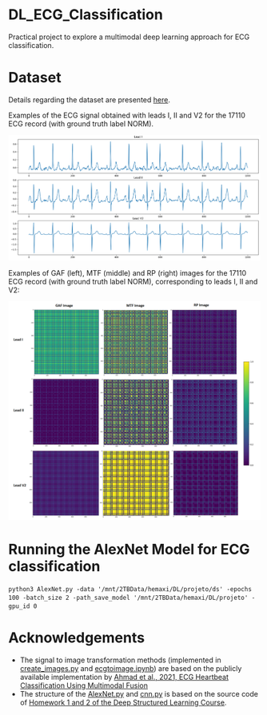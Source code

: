 # DL_ECG_Classification

Practical project to explore a multimodal deep learning approach for ECG classification. 


# Dataset

Details regarding the dataset are presented [here](https://github.com/HemaxiN/DL_ECG_Classification/tree/main/Dataset).

Examples of the ECG signal obtained with leads I, II and V2 for the 17110 ECG record (with ground truth label NORM).

![](https://github.com/HemaxiN/DL_ECG_Classification/blob/main/Images/ecg_record_17110.PNG)

Examples of GAF (left), MTF (middle) and RP (right) images for the 17110 ECG record (with ground truth label NORM), corresponding to leads I, II and V2:

![](https://github.com/HemaxiN/DL_ECG_Classification/blob/main/Images/examples_GAF_MTF_RP1.png)

# Running the AlexNet Model for ECG classification

```python3 AlexNet.py -data '/mnt/2TBData/hemaxi/DL/projeto/ds' -epochs 100 -batch_size 2 -path_save_model '/mnt/2TBData/hemaxi/DL/projeto' -gpu_id 0```


# Acknowledgements

* The signal to image transformation methods (implemented in [create_images.py](https://github.com/HemaxiN/DL_ECG_Classification/blob/main/Dataset/create_images.py) and [ecgtoimage.ipynb](https://github.com/HemaxiN/DL_ECG_Classification/blob/main/Dataset/ecgtoimage.ipynb)) are based on the publicly available implementation by [Ahmad et al., 2021, ECG Heartbeat Classification Using Multimodal Fusion](https://github.com/zaamad/ECG-Heartbeat-Classification-Using-Multimodal-Fusion)
* The structure of the [AlexNet.py](https://github.com/HemaxiN/DL_ECG_Classification/blob/main/AlexNet.py) and [cnn.py](https://github.com/HemaxiN/DL_ECG_Classification/blob/main/cnn.py) is based on the source code of [Homework 1 and 2 of the Deep Structured Learning Course](https://fenix.tecnico.ulisboa.pt/disciplinas/AEProf/2021-2022/1-semestre/homeworks).
